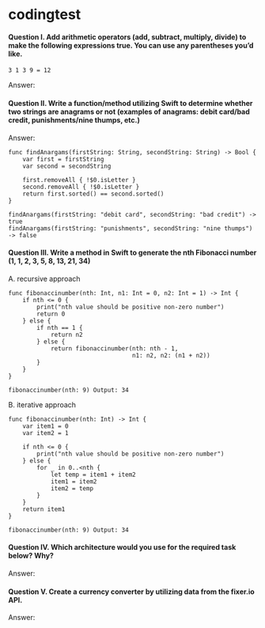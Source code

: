 # codingtest

#### Question I. Add arithmetic operators (add, subtract, multiply, divide) to make the following expressions true. You can use any parentheses you’d like. 
    3 1 3 9 = 12
Answer: 

#### Question II. Write a function/method utilizing Swift to determine whether two strings are anagrams or not (examples of anagrams: debit card/bad credit, punishments/nine thumps, etc.)
Answer:

```
func findAnargams(firstString: String, secondString: String) -> Bool {
    var first = firstString
    var second = secondString
    
    first.removeAll { !$0.isLetter }
    second.removeAll { !$0.isLetter }
    return first.sorted() == second.sorted()
}

findAnargams(firstString: "debit card", secondString: "bad credit") -> true
findAnargams(firstString: "punishments", secondString: "nine thumps") -> false
```

#### Question III. Write a method in Swift to generate the nth Fibonacci number (1, 1, 2, 3, 5, 8, 13, 21, 34) 

A. recursive approach
```
func fibonaccinumber(nth: Int, n1: Int = 0, n2: Int = 1) -> Int {
    if nth <= 0 {
        print("nth value should be positive non-zero number")
        return 0
    } else {
        if nth == 1 {
            return n2
        } else {
            return fibonaccinumber(nth: nth - 1,
                                   n1: n2, n2: (n1 + n2))
        }
    }
}

fibonaccinumber(nth: 9) Output: 34
```
B. iterative approach

```
func fibonaccinumber(nth: Int) -> Int {
    var item1 = 0
    var item2 = 1
    
    if nth <= 0 {
        print("nth value should be positive non-zero number")
    } else {
        for _ in 0..<nth {
            let temp = item1 + item2
            item1 = item2
            item2 = temp
        }
    }
    return item1
}

fibonaccinumber(nth: 9) Output: 34
```

#### Question IV. Which architecture would you use for the required task below? Why? 
Answer:

#### Question V. Create a currency converter by utilizing data from the fixer.io API.
Answer:
